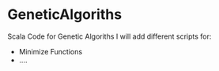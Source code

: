 # GeneticAlgoriths
Scala Code for Genetic Algoriths
I will add different scripts for:
* Minimize Functions
* ....
